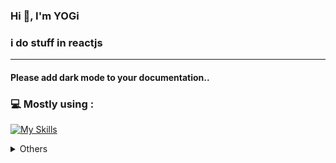 <h3>Hi 👋, I'm YOGi</h3>

<h3>i do stuff in reactjs</h3>

<hr />

#### Please add dark mode to your documentation..

<h3>💻 Mostly using :</h3>

[![My Skills](https://skillicons.dev/icons?i=ts,nodejs,postgres,prisma,react,nextjs,tailwind)](https://skillicons.dev)

<details>
<summary>Others</summary>

<h3>interested in :</h3>

[![curious](https://skillicons.dev/icons?i=go,docker,nest,vue)](https://skillicons.dev)

  <details>
  <summary>Github Stats ⚡</summary>
  
  <a href="#">![Github stats](https://github-readme-stats.vercel.app/api?username=yogyy&theme=blueberry&count_private=true&hide_border=true&line_height=20)</a>
  <a href="#">![Top Langs](https://github-readme-stats.vercel.app/api/top-langs/?username=yogyy&layout=compact&theme=blueberry&count_private=true&hide_border=true)</a>
  </details>
</details>
